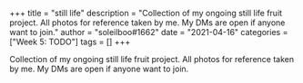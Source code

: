 +++
title = "still life"
description = "Collection of my ongoing still life fruit project. All photos for reference taken by me. My DMs are open if anyone want to join."
author = "soleilboo#1662"
date = "2021-04-16"
categories = ["Week 5: TODO"]
tags = []
+++

Collection of my ongoing still life fruit project. All photos for reference taken by me. My DMs are open if anyone want to join.
